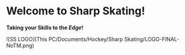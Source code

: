 # Welcome to Sharp Skating!

**Taking your Skills to the _Edge_!**

![SS LOGO](This PC/Documents/Hockey/Sharp Skating/LOGO-FINAL-NoTM.png)
